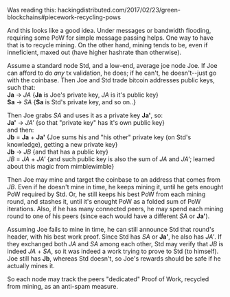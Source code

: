 Was reading this: hackingdistributed.com/2017/02/23/green-blockchains#piecework-recycling-pows

And this looks like a good idea. Under messages or bandwidth flooding, requiring some PoW for simple message passing helps.
One way to have that is to recycle mining. On the other hand, mining tends to be, even if inneficient, maxed out (have higher hashrate than otherwise).

Assume a standard node Std, and a low-end, average joe node Joe. If Joe can afford to do _any_ tx validation, he does; if he can't, he doesn't--just go with the coinbase. Then Joe and Std trade bitcoin addresses public keys, such that:  
**Ja** -> _JA_ {**Ja** is Joe's private key, _JA_ is it's public key}  
**Sa** -> _SA_ {**Sa** is Std's private key, and so on..}  

Then Joe grabs _SA_ and uses it as a private key **Ja'**, so:  
**Ja'** -> _JA'_ {so that "private key" has it's own public key}  
and then:  
**Jb** = **Ja** + **Ja'** {Joe sums his and "his other" private key (on Std's knowledge), getting a new private key}  
**Jb** -> _JB_ {and that has a public key}  
_JB_ = _JA_ + _JA'_ {and such public key is also the sum of _JA_ and _JA'_; learned about this magic from mimblewimble}  

Then Joe may mine and target the coinbase to an address that comes from _JB_. Even if he doesn't mine in time, he keeps mining it, until he gets enought PoW required by Std. Or, he still keeps his best PoW from each mining round, and stashes it, until it's enought PoW as a folded sum of PoW iterations. Also, if he has many connected peers, he may spend each mining round to one of his peers (since each would have a different _SA_ or **Ja'**).

Assuming Joe fails to mine in time, he can still announce Std that round's header, with his best work proof. Since Std has _SA_ or **Ja'**, he also has _JA'_. If they exchanged both _JA_ and _SA_ among each other, Std may verify that _JB_ is indeed _JA_ + _SA_, so it was indeed a work trying to prove to Std (to himself).  
Joe still has **Jb**, whereas Std doesn't, so Joe's rewards should be safe if he actually mines it.  

So each node may track the peers "dedicated" Proof of Work, recycled from mining, as an anti-spam measure.
